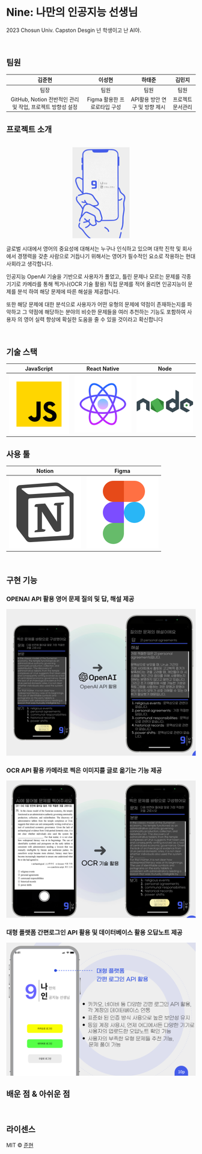 # Nine: 나만의 인공지능 선생님

2023 Chosun Univ. Capston Desgin
넌 학생이고 난 AI야.

<br>

## 팀원 

|                           김준현                           |            이성현            |             하태준             |      김민지       |
| :--------------------------------------------------------: | :--------------------------: | :----------------------------: | :---------------: |
|                            팀장                            |             팀원             |              팀원              |       팀원        |
| GitHub, Notion 전반적인 관리 및 작업, 프로젝트 방향성 설정 | Figma 활용한 프로로타입 구성 | API활용 방안 연구 및 방향 제시 | 프로젝트 문서관리 |

## 프로젝트 소개

<p align="justify">
  
<p align="center">
<br>
  <img src="./images/common/readme-main.png" width="30%" height="auto">
<br>
</p>

글로벌 시대에서 영어의 중요성에 대해서는 누구나 인식하고 있으며 대학 진학 및 회사에서 경쟁력을 갖춘
사람으로 거듭나기 위해서는 영어가 필수적인 요소로 작용하는 현대 사회라고 생각합니다.

인공지능 OpenAI 기술을 기반으로 사용자가 풀었고, 틀린 문제나 모르는 문제를 각종 기기로 카메라를 통해 찍거나(OCR 기술 활용) 직접 문제를 적어
올리면 인공지능이 문제를 분석 하여 해당 문제에 따른 해설을 제공합니다.

또한 해당 문제에 대한 분석으로 사용자가 어떤 유형의 문제에 약점이 존재하는지를 파악하고 그 약점에 해당하는 분야의 비슷한 문제들을 여러 추천하는
기능도 포함하여 사용자 의 영어 실력 향상에 확실한 도움을 줄 수 있을 것이라고 확신합니다

<br>

## 기술 스택

| JavaScript | React Native |  Node   |
| :--------: | :----------: | :-----: |
|   ![js]    |    ![rn]     | ![node] |

## 사용 툴

|  Notion   |  Figma   |
| :-------: | :------: |
| ![notion] | ![figma] |

<br>

## 구현 기능

### OPENAI API 활용 영어 문제 질의 및 답, 해설 제공

![openai]

### OCR API 활용 카메라로 찍은 이미지를 글로 옮기는 기능 제공

![ocr]

### 대형 플랫폼 간편로그인 API 활용 및 데이터베이스 활용 오답노트 제공

![login]

## 배운 점 & 아쉬운 점

<p align="justify">

</p>

<br>

## 라이센스

MIT &copy; [준현](https://dduneon.tistory.com)

<!-- Stack Icon Refernces -->

[main]: /images/common/readme-main.png
[ocr]: /images/common/readme-ocr.png
[login]: /images/common/readme-login.png
[openai]: /images/common/readme-openai.png
[js]: /images/stack/javascript.svg
[rn]: /images/stack/react-native.svg
[figma]: /images/stack/figma.svg
[notion]: /images/stack/notion.svg
[node]: /images/stack/node.svg
